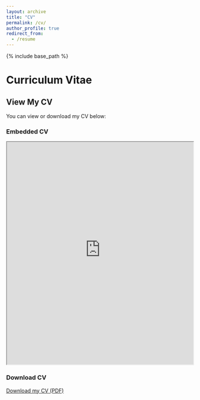 ```yaml
---
layout: archive
title: "CV"
permalink: /cv/
author_profile: true
redirect_from:
  - /resume
---
```


{% include base_path %}

# Curriculum Vitae

## View My CV
You can view or download my CV below:

### Embedded CV
<iframe src="https://raw.githubusercontent.com/chenjux/chenjux.github.io/master/_pages/Dexter_CV.pdf" width="100%" height="600px">
    This browser does not support PDFs. Please download the PDF to view it: 
    <a href="https://raw.githubusercontent.com/chenjux/chenjux.github.io/master/_pages/Dexter_CV.pdf">Download PDF</a>.
</iframe>

### Download CV
[Download my CV (PDF)](https://raw.githubusercontent.com/chenjux/chenjux.github.io/master/_pages/Dexter_CV.pdf)
